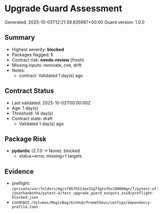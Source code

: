 # Upgrade Guard Assessment

Generated: 2025-10-03T12:21:39.835987+00:00
Guard version: 1.0.0

## Summary

- Highest severity: **blocked**
- Packages flagged: **1**
- Contract risk: **needs-review** (fresh)
- Missing inputs: renovate, cve, drift
- Notes:
  - contract: Validated 1 day(s) ago

## Contract Status

- Last validated: 2025-10-02T00:00:00Z
- Age: 1 day(s)
- Threshold: 14 day(s)
- Contract state: draft
  - Validated 1 day(s) ago

## Package Risk

- **pydantic** (2.7.0 → None): blocked
  - status=error, missing=1 targets

## Evidence

- preflight: `/private/var/folders/mg/zf8h7h511mx31g73gtsfhv100000gn/T/pytest-of-jonathanbotha/pytest-4/test_upgrade_guard_outputs_ass0/preflight-blocked.json`
- contract: `/Volumes/MagicBag/GitHub/Prometheus/configs/dependency-profile.toml`
